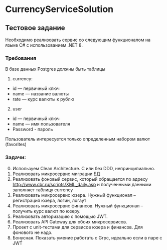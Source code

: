 # CurrencyServiceSolution
 
## Тестовое задание
Необходимо реализовать сервис со следующим функционалом на языке C# с 
использованием .NET 8.

### Требования
В базе данных Postgres должны быть таблицы
1. currency:
- id — первичный ключ
- name — название валюты
- rate — курс валюты к рублю
2. user
- id — первичный ключ
- name — имя пользователя
- Password - пароль

Пользователь интересуется только определенным набором валют (favorites)

### Задачи:
0. Используем Clean Architecture. С или без DDD, непринципиально.
1. Реализовать микросервис миграции БД
2. Реализовать фоновый сервис, который обращается по адресу 
http://www.cbr.ru/scripts/XML_daily.asp и полученными данными заполняет таблицу 
currency
3. Реализовать микросервис юзера. Нужный функционал – регистрация юзера, логин, 
логаут
4. Реализовать микросервис финансов. Нужный функционал – получить курс валют 
по юзеру.
5. Реализовать авторизацию с помощью JWT.
6. Реализовать API Gateway для обоих микросервисов.
7. Проект с unit-тестами для сервисов юзера и финансов. Для фонового не надо.
8. Бонусная. Показать умение работать с Grpc, идеально если в паре с JWT
